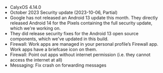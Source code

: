 * CalyxOS 4.14.0
* October 2023 Security update (2023-10-06, Partial)
* Google has not released an Android 13 update this month. They directly released Android 14 for the Pixels containing the full security update, which we're working on.
* They did release security fixes for the Android 13 open source components, which we've updated in this build.
* Firewall: Work apps are managed in your personal profile’s Firewall app. Work apps have a briefcase icon on them.
* Firewall: Point out apps without internet permission (i.e. they cannot access the internet at all)
* Messaging: Fix crash on forwarding messages
